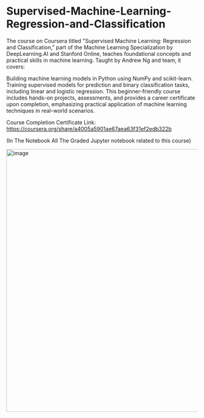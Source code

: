 # Supervised-Machine-Learning-Regression-and-Classification

The course on Coursera titled "Supervised Machine Learning: Regression and Classification," part of the Machine Learning Specialization by DeepLearning.AI and Stanford Online, teaches foundational concepts and practical skills in machine learning. Taught by Andrew Ng and team, it covers:

Building machine learning models in Python using NumPy and scikit-learn.
Training supervised models for prediction and binary classification tasks, including linear and logistic regression.
This beginner-friendly course includes hands-on projects, assessments, and provides a career certificate upon completion, emphasizing practical application of machine learning techniques in real-world scenarios.

Course Completion Certificate Link: https://coursera.org/share/a4005a5901ae67aea63f31ef2edb322b

(In The Notebook All The Graded Jupyter notebook related to this course)

<img width="693" alt="image" src="https://github.com/user-attachments/assets/386fd5ac-f46f-4b4a-a93c-ab9e7db2db19">
